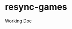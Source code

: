# resync-games

[Working Doc](https://docs.google.com/document/d/1vd7JuNm-XgJpY3HLlZW2nBr5upkn884LQKOh2rwEqrw/edit?usp=sharing)
